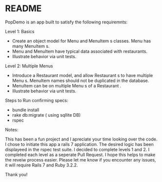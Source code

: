 # README

PopDemo is an app built to satisfy the following requiremnts:

Level 1: Basics
- Create an object model for Menu and MenuItem s classes.
Menu has many MenuItem s.
- Menu and MenuItem have typical data associated with restaurants.
- Illustrate behavior via unit tests. 

Level 2: Multiple Menus
- Introduce a Restaurant model, and allow Restaurant s to have multiple Menu s. MenuItem names should not be duplicated in the database.
- MenuItem can be on multiple Menu s of a Restaurant .
- Illustrate behavior via unit tests.

Steps to Run confirming specs:

- bundle install
- rake db:migrate ( using sqllite DB)
- rspec


Notes:

This has been a fun project and I apreciate your time looking over the code. I chose to initiate this app a rails 7 application. The desired logic has been displayeed in the rspec test suite. I decided to complete levels 1 and 2. I completed each level as a seperate Pull Request. I hope this helps to make the reveiw process easier. Please let me know if you encounter any issues, it will require Rails 7 and Ruby 3.2.2.

Thank you!
